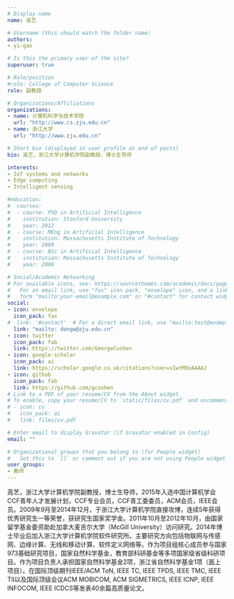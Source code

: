 ```yaml
---
# Display name
name: 高艺

# Username (this should match the folder name)
authors:
- yi-gao

# Is this the primary user of the site?
superuser: true

# Role/position
#role: College of Computer Science
role: 副教授

# Organizations/Affiliations
organizations:
- name: 计算机科学与技术学院
  url: "http://www.cs.zju.edu.cn"
- name: 浙江大学
  url: "http://www.zju.edu.cn"

# Short bio (displayed in user profile at end of posts)
bio: 高艺，浙江大学计算机学院副教授，博士生导师

interests:
- IoT systems and networks
- Edge computing
- Intelligent sensing

#education:
#  courses:
#  - course: PhD in Artificial Intelligence
#    institution: Stanford University
#    year: 2012
#  - course: MEng in Artificial Intelligence
#    institution: Massachusetts Institute of Technology
#    year: 2009
#  - course: BSc in Artificial Intelligence
#    institution: Massachusetts Institute of Technology
#    year: 2008

# Social/Academic Networking
# For available icons, see: https://sourcethemes.com/academic/docs/page-builder/#icons
#   For an email link, use "fas" icon pack, "envelope" icon, and a link in the
#   form "mailto:your-email@example.com" or "#contact" for contact widget.
social:
- icon: envelope
  icon_pack: fas
#  link: '#contact'  # For a direct email link, use "mailto:test@example.org".
  link: "mailto: dongw@zju.edu.cn"
- icon: twitter
  icon_pack: fab
  link: https://twitter.com/GeorgeCushen
- icon: google-scholar
  icon_pack: ai
  link: https://scholar.google.co.uk/citations?user=sIwtMXoAAAAJ
- icon: github
  icon_pack: fab
  link: https://github.com/gcushen
# Link to a PDF of your resume/CV from the About widget.
# To enable, copy your resume/CV to `static/files/cv.pdf` and uncomment the lines below.
# - icon: cv
#   icon_pack: ai
#   link: files/cv.pdf

# Enter email to display Gravatar (if Gravatar enabled in Config)
email: ""

# Organizational groups that you belong to (for People widget)
#   Set this to `[]` or comment out if you are not using People widget.
user_groups:
- 教师
---
```


高艺，浙江大学计算机学院副教授，博士生导师，2015年入选中国计算机学会CCF青年人才发展计划，CCF专业会员，CCF青工委委员，ACM会员，IEEE会员。2009年9月至2014年12月，于浙江大学计算机学院直接攻博，连续5年获得优秀研究生一等荣誉，获研究生国家奖学金。2011年10月至2012年10月，由国家留学基金委资助赴加拿大麦吉尔大学（McGill University）访问研究。2014年博士毕业后加入浙江大学计算机学院软件研究所。主要研究方向包括物联网与传感网、边缘计算、无线和移动计算、软件定义网络等。作为项目组核心成员参与国家973基础研究项目，国家自然科学基金，教育部科研基金等多项国家级省级科研项目。作为项目负责人承担国家自然科学基金2项，浙江省自然科学基金1项（面上项目）。在国际顶级期刊IEEE/ACM ToN, IEEE TC, IEEE TPDS, IEEE TMC, IEEE TII以及国际顶级会议ACM MOBICOM, ACM SIGMETRICS, IEEE ICNP, IEEE INFOCOM, IEEE ICDCS等发表40余篇高质量论文。
 
